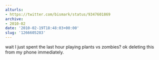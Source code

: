```yaml
---
alturls:
- https://twitter.com/bismark/status/9347601869
archive:
- 2010-02
date: '2010-02-19T18:48:03+00:00'
slug: '1266605283'
---
```


wait I just spent the last hour playing plants vs zombies? ok deleting this from my phone immediately.

